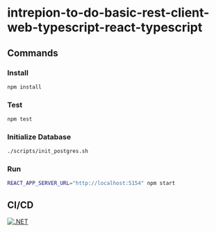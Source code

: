 # intrepion-to-do-basic-rest-client-web-typescript-react-typescript

## Commands

### Install

```bash
npm install
```

### Test

```bash
npm test
```

### Initialize Database

```bash
./scripts/init_postgres.sh
```

### Run

```bash
REACT_APP_SERVER_URL="http://localhost:5154" npm start
```

## CI/CD

[![.NET](https://github.com/intrepion/intrepion-to-do-basic-rest-client-web-typescript-react-typescript/actions/workflows/node.js.yml/badge.svg?branch=main)](https://github.com/intrepion/intrepion-to-do-basic-rest-client-web-typescript-react-typescript/actions/workflows/node.js.yml)

